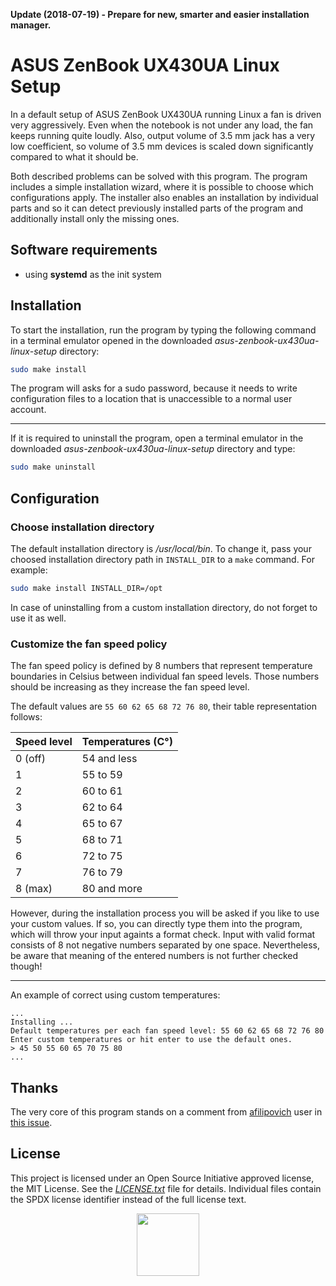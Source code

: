 **Update (2018-07-19) - Prepare for new, smarter and easier installation manager.**

# ASUS ZenBook UX430UA Linux Setup

In a default setup of ASUS ZenBook UX430UA running Linux a fan is driven very aggressively. Even when the notebook is not under any load, the fan keeps running quite loudly. Also, output volume of 3.5 mm jack has a very low coefficient, so volume of 3.5 mm devices is scaled down significantly compared to what it should be.

Both described problems can be solved with this program. The program includes a simple installation wizard, where it is possible to choose which configurations apply. The installer also enables an installation by individual parts and so it can detect previously installed parts of the program and additionally install only the missing ones.

## Software requirements

* using **systemd** as the init system

## Installation

To start the installation, run the program by typing the following command in a terminal emulator opened in the downloaded *asus-zenbook-ux430ua-linux-setup* directory:

```bash
sudo make install
```

The program will asks for a sudo password, because it needs to write configuration files to a location that is unaccessible to a normal user account.

---

If it is required to uninstall the program, open a terminal emulator in the downloaded *asus-zenbook-ux430ua-linux-setup* directory and type:

```bash
sudo make uninstall
```

## Configuration

### Choose installation directory

The default installation directory is */usr/local/bin*. To change it, pass your choosed installation directory path in `INSTALL_DIR` to a `make` command. For example:

```bash
sudo make install INSTALL_DIR=/opt
```

In case of uninstalling from a custom installation directory, do not forget to use it as well.

### Customize the fan speed policy

The fan speed policy is defined by 8 numbers that represent temperature boundaries in Celsius between individual fan speed levels. Those numbers should be increasing as they increase the fan speed level.

The default values are `55 60 62 65 68 72 76 80`, their table representation follows:

| Speed level   | Temperatures (C°) |
| ------------- | ----------------- |
| 0 (off)       | 54 and less       |
| 1             | 55 to 59          |
| 2             | 60 to 61          |
| 3             | 62 to 64          |
| 4             | 65 to 67          |
| 5             | 68 to 71          |
| 6             | 72 to 75          |
| 7             | 76 to 79          |
| 8 (max)       | 80 and more       |

However, during the installation process you will be asked if you like to use your custom values. If so, you can directly type them into the program, which will throw your input againts a format check. Input with valid format consists of 8 not negative numbers separated by one space. Nevertheless, be aware that meaning of the entered numbers is not further checked though!

---

An example of correct using custom temperatures:

```
...
Installing ...
Default temperatures per each fan speed level: 55 60 62 65 68 72 76 80
Enter custom temperatures or hit enter to use the default ones.
> 45 50 55 60 65 70 75 80
...
```

## Thanks

The very core of this program stands on a comment from [afilipovich](https://github.com/afilipovich) user in [this issue](https://github.com/daringer/asus-fan/issues/44).

## License

This project is licensed under an Open Source Initiative approved license, the MIT License. See the [*LICENSE.txt*](LICENSE.txt) file for details. Individual files contain the SPDX license identifier instead of the full license text.

<p align="center">
  <a href="http://opensource.org/">
    <img src="https://opensource.org/files/osi_logo_bold_300X400_90ppi.png" width="100">
  </a>
</p>
